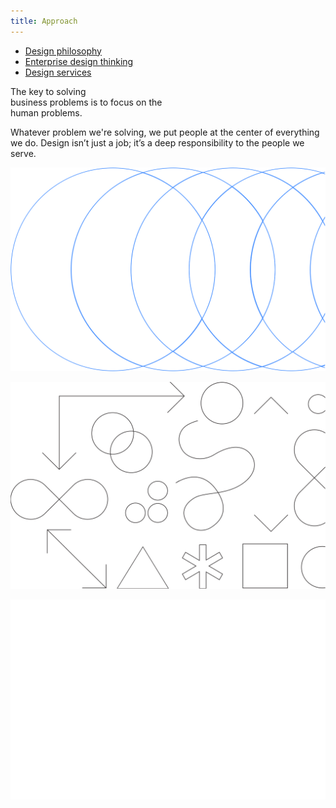 ```yaml
---
title: Approach
---
```


<title-block>
<anchor-links>

- [Design philosophy](#design-philosophy)
- [Enterprise design thinking](#enterprise-design-thinking)
- [Design services](#design-services)

</anchor-links>

The key to solving<br>
business problems
<span>is to focus on the
<br>human problems.</span>

</title-block>

<grid background="gray-10">
<column lg="10">

<p size="xl">Whatever problem we're solving, we put 
people at the center of everything we do. 
Design isn’t just a job; it’s a deep
responsibility to the people we serve.</p>

</column>

</grid>

<tile
    size="xl"
    background="black"
    light="true"
    title_one="Design Philosophy"
    title_two="The beliefs behind everything we do."
    description="Design is about giving people a path, both emotionally and functionally, towards their goals."
    tile_icon="ArrowRight16">
    <img src="images/Image_1.svg" alt="Geometric shapes"/>
  </tile>

  <tile
    size="xl"
    background="#E7E7E7"
    title_one="Design Thinking"
    title_two="Human-centered design at scale."
    description="Learn how you can apply the same framework our teams use every day."
    tile_icon="ArrowRight16">
    <img src="images/Image_2.svg" alt="Geometric shapes"/>
  </tile>

  <tile
    size="xl"
    background="#373737"
    light="true"
    title_one="Design Services"
    title_two="Your business partner by design."
    description="Partner with us to help define your strategy, create exceptional experiences, and drive better business outcomes."
    tile_icon="ArrowRight16">
    <img src="images/Image_3.svg" alt="Ven diagram emphasizing overlapping area"/>
  </tile>
